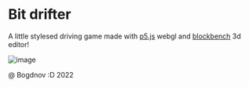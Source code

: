 # Bit drifter
A little stylesed driving game made with [p5.js](https://p5js.org) webgl and [blockbench](https://www.blockbench.net) 3d editor!

![image](https://user-images.githubusercontent.com/60233692/171619523-26b42013-821b-4c4d-8aa5-3a491379d2dd.png)

@ Bogdnov :D 2022
